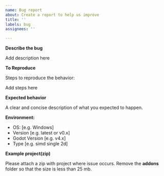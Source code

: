 ```yaml
---
name: Bug report
about: Create a report to help us improve
title: ''
labels: bug
assignees: ''

---
```


**Describe the bug**

Add description here

**To Reproduce**

Steps to reproduce the behavior:

Add steps here

**Expected behavior**

A clear and concise description of what you expected to happen.

**Environment:**
 - OS: [e.g. Windows]
 - Version [e.g. latest or v0.x]
 - Godot Version [e.g. v4.x]
 - Type [e.g. simd single 2d]

**Example project(zip)**

Please attach a zip with project where issue occurs. Remove the **addons** folder so that the size is less than 25 mb.
